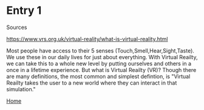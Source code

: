 # Entry 1

Sources

https://www.vrs.org.uk/virtual-reality/what-is-virtual-reality.html

Most people have access to their 5 senses (Touch,Smell,Hear,Sight,Taste). We use these in our daily lives for just about everything. With Virtual Reailty, we can take this to a whole new level by putting ourselves and others in a once in a lifetime experience. But what is Virtual Reailty (VR)? Though there are many definitions, the most common and simplest defintion, is "Virtual Reailty takes the user to a new world where they can interact in that simulation."

[Home](../README.md)
